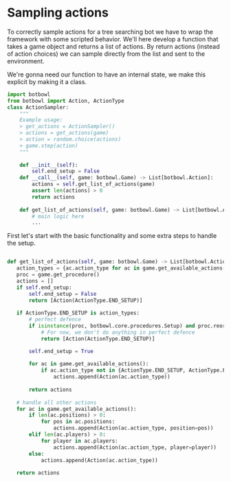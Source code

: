 # Sampling actions

To correctly sample actions for a tree searching bot we have to wrap the 
framework with some scripted behavior. We'll here develop a function that 
takes a game object and returns a list of actions. By return actions (instead of 
action choices) we can sample directly from the list and sent to the environment. 

We're gonna need our function to have an internal state, we make this explicit by 
making it a class. 
 

```python
import botbowl 
from botbowl import Action, ActionType
class ActionSampler: 
    """ 
    Example usage: 
    > get_actions = ActionSampler() 
    > actions = get_actions(game) 
    > action = random.choice(actions)
    > game.step(action)
    """
    
    def __init__(self):
        self.end_setup = False 
    def __call__(self, game: botbowl.Game) -> List[botbowl.Action]:
        actions = self.get_list_of_actions(game) 
        assert len(actions) > 0 
        return actions      
 
    def get_list_of_actions(self, game: botbowl.Game) -> List[botbowl.Action]:
        # main logic here
        ... 
```


First let's start with the basic functionality and some extra steps to handle the setup. 

 ```python

def get_list_of_actions(self, game: botbowl.Game) -> List[botbowl.Action]:
    action_types = {ac.action_type for ac in game.get_available_actions()}
    proc = game.get_procedure()
    actions = [] 
    if self.end_setup: 
        self.end_setup = False 
        return [Action(ActionType.END_SETUP)] 
    
    if ActionType.END_SETUP is action_types: 
        # perfect defence
        if isinstance(proc, botbowl.core.procedures.Setup) and proc.reorganise:
            # For now, we don't do anything in perfect defence 
            return [Action(ActionType.END_SETUP)] 

        self.end_setup = True 
        
        for ac in game.get_available_actions(): 
            if ac.action_type not in {ActionType.END_SETUP, ActionType.PLACE_PLAYER}}:
                actions.append(Action(ac.action_type)) 
        
        return actions
        
    # handle all other actions
    for ac in game.get_available_actions(): 
        if len(ac.positions) > 0: 
            for pos in ac.positions: 
                actions.append(Action(ac.action_type, position=pos))
        elif len(ac.players) > 0: 
            for player in ac.players: 
                actions.append(Action(ac.action_type, player=player))
        else: 
            actions.append(Action(ac.action_type))
    
    return actions 

```




